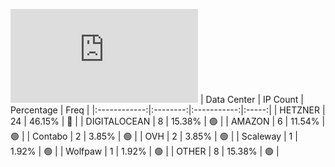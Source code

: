 ![Diagramm](https://github.com/obajay/StateSync-snapshots/blob/main/Projects/Cheqd/1/README.md)
| Data Center | IP Count | Percentage | Freq |
|:------------:|:--------:|:-----------:|:-----:|
| HETZNER | 24 | 46.15% | 🔴 |
| DIGITALOCEAN | 8 | 15.38% | 🟢 |
| AMAZON | 6 | 11.54% | 🟢 |
| Contabo | 2 | 3.85% | 🟢 |
| OVH | 2 | 3.85% | 🟢 |
| Scaleway | 1 | 1.92% | 🟢 |
| Wolfpaw | 1 | 1.92% | 🟢 |
| OTHER | 8 | 15.38% | 🟢 |